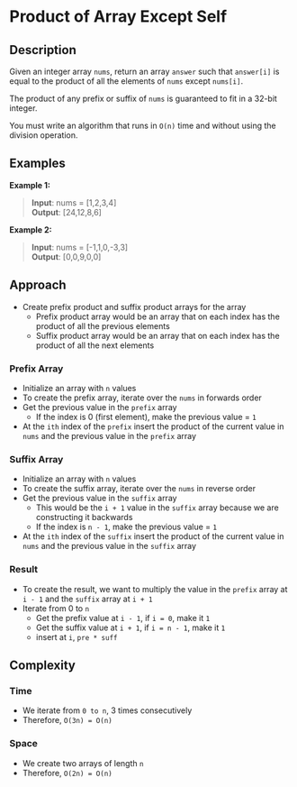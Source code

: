 # Product of Array Except Self
## Description
Given an integer array `nums`, return an array `answer` such that `answer[i]` is equal to the product of all the elements of `nums` except `nums[i]`.

The product of any prefix or suffix of `nums` is guaranteed to fit in a 32-bit integer.

You must write an algorithm that runs in `O(n)` time and without using the division operation.

## Examples
**Example 1:**
> **Input**: nums = [1,2,3,4]    
**Output**: [24,12,8,6]


**Example 2:**
> **Input**: nums = [-1,1,0,-3,3]    
**Output**: [0,0,9,0,0]

## Approach
- Create prefix product and suffix product arrays for the array
  + Prefix product array would be an array that on each index has the product of all the previous elements
  + Suffix product array would be an array that on each index has the product of all the next elements

### Prefix Array
- Initialize an array with `n` values
- To create the prefix array, iterate over the `nums` in forwards order
- Get the previous value in the `prefix` array
  + If the index is 0 (first element), make the previous value = `1`
- At the `ith` index of the `prefix` insert the product of the current value in `nums` and the previous value in the `prefix` array

### Suffix Array
- Initialize an array with `n` values
- To create the suffix array, iterate over the `nums` in reverse order
- Get the previous value in the `suffix` array
  + This would be the `i + 1` value in the `suffix` array because we are constructing it backwards
  + If the index is `n - 1`, make the previous value = `1`
- At the `ith` index of the `suffix` insert the product of the current value in `nums` and the previous value in the `suffix` array

### Result
- To create the result, we want to multiply the value in the `prefix` array at `i - 1` and the `suffix` array at `i + 1`
- Iterate from 0 to `n`
  + Get the prefix value at `i - 1`, if `i = 0`, make it `1`
  + Get the suffix value at `i + 1`, if `i = n - 1`, make it `1`
  + insert at `i`, `pre * suff`

## Complexity
### Time
- We iterate from `0 to n`, 3 times consecutively
- Therefore, `O(3n) = O(n)`

### Space
- We create two arrays of length `n`
- Therefore, `O(2n) = O(n)`
